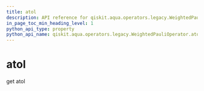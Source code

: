 ```yaml
---
title: atol
description: API reference for qiskit.aqua.operators.legacy.WeightedPauliOperator.atol
in_page_toc_min_heading_level: 1
python_api_type: property
python_api_name: qiskit.aqua.operators.legacy.WeightedPauliOperator.atol
---
```


# atol

get atol

